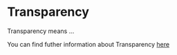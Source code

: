 # Transparency

Transparency means ...

You can find futher information about Transparency [here](../T3.1/.md)
